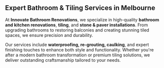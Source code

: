 ## Expert Bathroom & Tiling Services in Melbourne  

At **Innovate Bathroom Renovations**, we specialize in high-quality **bathroom and kitchen renovations**, **tiling**, and **stone & paver installations**. From upgrading bathrooms to restoring balconies and creating stunning tiled spaces, we ensure precision and durability.  

Our services include **waterproofing, re-grouting, caulking**, and expert finishing touches to enhance both style and functionality. Whether you're after a modern bathroom transformation or premium tiling solutions, we deliver outstanding craftsmanship tailored to your needs.  